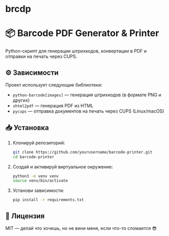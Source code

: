 # brcdp
# 📦 Barcode PDF Generator & Printer

Python-скрипт для генерации штрихкодов, конвертации в PDF и отправки на печать через CUPS.

## ⚙️  Зависимости

Проект использует следующие библиотеки:

- `python-barcode[images]` — генерация штрихкодов (в формате PNG и других)
- `xhtml2pdf` — генерация PDF из HTML
- `pycups` — отправка документов на печать через CUPS (Linux/macOS)

## 📥 Установка

1. Клонируй репозиторий:
   ```bash
   git clone https://github.com/yourusername/barcode-printer.git
   cd barcode-printer
2. Создай и активируй виртуальное окружение:   
   ```bash
   python3 -m venv venv
   source venv/bin/activate
3. Установи зависимости:
   ```bash
   pip install -r requirements.txt


## 📜 Лицензия

MIT — делай что хочешь, но не вини меня, если что-то сломается 😎
